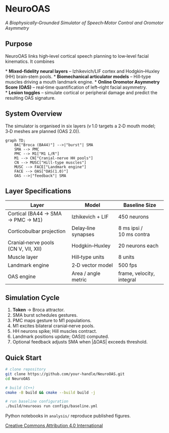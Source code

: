 # NeuroOAS

*A Biophysically‑Grounded Simulator of Speech‑Motor Control and Oromotor Asymmetry*

## Purpose

NeuroOAS links high‑level cortical speech planning to low‑level facial kinematics.  It combines

\* **Mixed‑fidelity neural layers** – Izhikevich/LIF cortex and Hodgkin–Huxley (HH) brain‑stem pools.
\* **Biomechanical articulator models** – Hill‑type muscles driving a mouth landmark engine.
\* **Online Oromotor Asymmetry Score (OAS)** – real‑time quantification of left–right facial asymmetry.
\* **Lesion toggles** – simulate cortical or peripheral damage and predict the resulting OAS signature.

## System Overview

The simulator is organised in six layers (v 1.0 targets a 2‑D mouth model; 3‑D meshes are planned (OAS 2.0)).

```mermaid
graph TD;
    BA["Broca (BA44)"] -->|"burst"| SMA
    SMA --> PMC
    PMC --> M1["M1 L/R"]
    M1 --> CN["Cranial‑nerve HH pools"]
    CN --> MUSC["Hill‑type muscles"]
    MUSC --> FACE["Landmark engine"]
    FACE --> OAS["OAS(1.0)"]
    OAS -->|"feedback"| SMA
```

## Layer Specifications

| Layer                                | Model               | Baseline Size             |
| ------------------------------------ | ------------------- | ------------------------- |
| Cortical (BA44 → SMA → PMC → M1)     | Izhikevich + LIF    | 450 neurons               |
| Corticobulbar projection             | Delay‑line synapses | 8 ms ipsi / 10 ms contra  |
| Cranial‑nerve pools (CN V, VII, XII) | Hodgkin–Huxley      | 20 neurons each           |
| Muscle layer                         | Hill‑type units     | 8 units                   |
| Landmark engine                      | 2‑D vector model    | 500 fps                   |
| OAS engine                           | Area / angle metric | frame, velocity, integral |

## Simulation Cycle

1. **Token** → Broca attractor.
2. SMA burst schedules gestures.
3. PMC maps gesture to M1 populations.
4. M1 excites bilateral cranial‑nerve pools.
5. HH neurons spike; Hill muscles contract.
6. Landmark positions update; OAS(t) computed.
7. Optional feedback adjusts SMA when |ΔOAS| exceeds threshold.


## Quick Start

```bash
# clone repository
git clone https://github.com/your‑handle/NeuroOAS.git
cd NeuroOAS

# build (C++)
cmake -B build && cmake --build build -j

# run baseline configuration
./build/neurooas run configs/baseline.yml
```

Python notebooks in `analysis/` reproduce published figures.

[Creative Commons Attribution 4.0 International](https://choosealicense.com/licenses/mit/)